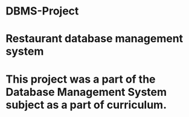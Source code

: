 # DBMS-Project
# Restaurant database management system
# This project was a part of the Database Management System subject as a part of curriculum.
